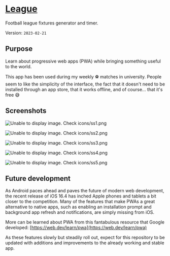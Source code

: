 # [League](https://play.wftc.xyz/league)

Football league fixtures generator and timer.

Version: `2023-02-21`

## Purpose

Learn about progressive web apps (PWA) while bringing something useful to the world.

This app has been used during my weekly ⚽ matches in university. People seem to like the simplicity of the interface, the fact that it doesn't need to be installed through an app store, that it works offline, and of course... that it's free 😅

## Screenshots

![Unable to display image. Check icons/ss1.png](icons/ss1.png)

![Unable to display image. Check icons/ss2.png](icons/ss2.png)

![Unable to display image. Check icons/ss3.png](icons/ss3.png)

![Unable to display image. Check icons/ss4.png](icons/ss4.png)

![Unable to display image. Check icons/ss5.png](icons/ss5.png)

## Future development

As Android paces ahead and paves the future of modern web development, the recent release of iOS 16.4 has inched Apple phones and tablets a bit closer to the competition. Many of the features that make PWAs a great alternative to native apps, such as enabling an installation prompt and background app refresh and notifications, are simply missing from iOS.

More can be learned about PWA from this fantabulous resource that Google developed: [https://web.dev/learn/pwa](https://web.dev/learn/pwa)

As these features slowly but steadily roll out, expect for this repository to be updated with additions and improvements to the already working and stable app.
